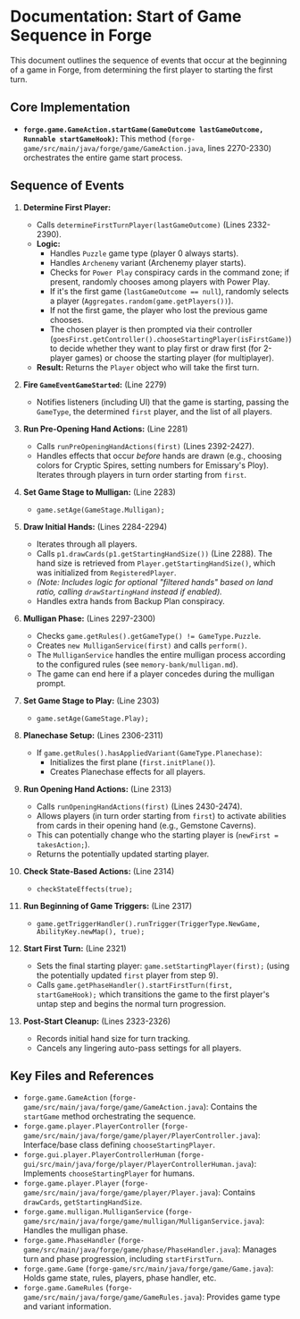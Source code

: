 # Documentation: Start of Game Sequence in Forge

This document outlines the sequence of events that occur at the beginning of a game in Forge, from determining the first player to starting the first turn.

## Core Implementation

*   **`forge.game.GameAction.startGame(GameOutcome lastGameOutcome, Runnable startGameHook)`:** This method (`forge-game/src/main/java/forge/game/GameAction.java`, lines 2270-2330) orchestrates the entire game start process.

## Sequence of Events

1.  **Determine First Player:**
    *   Calls `determineFirstTurnPlayer(lastGameOutcome)` (Lines 2332-2390).
    *   **Logic:**
        *   Handles `Puzzle` game type (player 0 always starts).
        *   Handles `Archenemy` variant (Archenemy player starts).
        *   Checks for `Power Play` conspiracy cards in the command zone; if present, randomly chooses among players with Power Play.
        *   If it's the first game (`lastGameOutcome == null`), randomly selects a player (`Aggregates.random(game.getPlayers())`).
        *   If not the first game, the player who lost the previous game chooses.
        *   The chosen player is then prompted via their controller (`goesFirst.getController().chooseStartingPlayer(isFirstGame)`) to decide whether they want to play first or draw first (for 2-player games) or choose the starting player (for multiplayer).
    *   **Result:** Returns the `Player` object who will take the first turn.

2.  **Fire `GameEventGameStarted`:** (Line 2279)
    *   Notifies listeners (including UI) that the game is starting, passing the `GameType`, the determined `first` player, and the list of all players.

3.  **Run Pre-Opening Hand Actions:** (Line 2281)
    *   Calls `runPreOpeningHandActions(first)` (Lines 2392-2427).
    *   Handles effects that occur *before* hands are drawn (e.g., choosing colors for Cryptic Spires, setting numbers for Emissary's Ploy). Iterates through players in turn order starting from `first`.

4.  **Set Game Stage to Mulligan:** (Line 2283)
    *   `game.setAge(GameStage.Mulligan);`

5.  **Draw Initial Hands:** (Lines 2284-2294)
    *   Iterates through all players.
    *   Calls `p1.drawCards(p1.getStartingHandSize())` (Line 2288). The hand size is retrieved from `Player.getStartingHandSize()`, which was initialized from `RegisteredPlayer`.
    *   *(Note: Includes logic for optional "filtered hands" based on land ratio, calling `drawStartingHand` instead if enabled).*
    *   Handles extra hands from Backup Plan conspiracy.

6.  **Mulligan Phase:** (Lines 2297-2300)
    *   Checks `game.getRules().getGameType() != GameType.Puzzle`.
    *   Creates `new MulliganService(first)` and calls `perform()`.
    *   The `MulliganService` handles the entire mulligan process according to the configured rules (see `memory-bank/mulligan.md`).
    *   The game can end here if a player concedes during the mulligan prompt.

7.  **Set Game Stage to Play:** (Line 2303)
    *   `game.setAge(GameStage.Play);`

8.  **Planechase Setup:** (Lines 2306-2311)
    *   If `game.getRules().hasAppliedVariant(GameType.Planechase)`:
        *   Initializes the first plane (`first.initPlane()`).
        *   Creates Planechase effects for all players.

9.  **Run Opening Hand Actions:** (Line 2313)
    *   Calls `runOpeningHandActions(first)` (Lines 2430-2474).
    *   Allows players (in turn order starting from `first`) to activate abilities from cards in their opening hand (e.g., Gemstone Caverns).
    *   This can potentially change who the starting player is (`newFirst = takesAction;`).
    *   Returns the potentially updated starting player.

10. **Check State-Based Actions:** (Line 2314)
    *   `checkStateEffects(true);`

11. **Run Beginning of Game Triggers:** (Line 2317)
    *   `game.getTriggerHandler().runTrigger(TriggerType.NewGame, AbilityKey.newMap(), true);`

12. **Start First Turn:** (Line 2321)
    *   Sets the final starting player: `game.setStartingPlayer(first);` (using the potentially updated `first` player from step 9).
    *   Calls `game.getPhaseHandler().startFirstTurn(first, startGameHook);` which transitions the game to the first player's untap step and begins the normal turn progression.

13. **Post-Start Cleanup:** (Lines 2323-2326)
    *   Records initial hand size for turn tracking.
    *   Cancels any lingering auto-pass settings for all players.

## Key Files and References

*   `forge.game.GameAction` (`forge-game/src/main/java/forge/game/GameAction.java`): Contains the `startGame` method orchestrating the sequence.
*   `forge.game.player.PlayerController` (`forge-game/src/main/java/forge/game/player/PlayerController.java`): Interface/base class defining `chooseStartingPlayer`.
*   `forge.gui.player.PlayerControllerHuman` (`forge-gui/src/main/java/forge/player/PlayerControllerHuman.java`): Implements `chooseStartingPlayer` for humans.
*   `forge.game.player.Player` (`forge-game/src/main/java/forge/game/player/Player.java`): Contains `drawCards`, `getStartingHandSize`.
*   `forge.game.mulligan.MulliganService` (`forge-game/src/main/java/forge/game/mulligan/MulliganService.java`): Handles the mulligan phase.
*   `forge.game.PhaseHandler` (`forge-game/src/main/java/forge/game/phase/PhaseHandler.java`): Manages turn and phase progression, including `startFirstTurn`.
*   `forge.game.Game` (`forge-game/src/main/java/forge/game/Game.java`): Holds game state, rules, players, phase handler, etc.
*   `forge.game.GameRules` (`forge-game/src/main/java/forge/game/GameRules.java`): Provides game type and variant information.